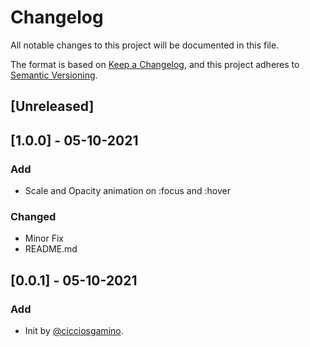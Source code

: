 # Changelog
All notable changes to this project will be documented in this file.

The format is based on [Keep a Changelog](https://keepachangelog.com/en/1.0.0/),
and this project adheres to [Semantic Versioning](https://semver.org/spec/v2.0.0.html).

## [Unreleased]

## [1.0.0] - 05-10-2021
### Add
  - Scale and Opacity animation on :focus and :hover

### Changed
  - Minor Fix
  - README.md

## [0.0.1] - 05-10-2021
### Add
- Init by [@cicciosgamino](https://github.com/CICCIOSGAMINO).